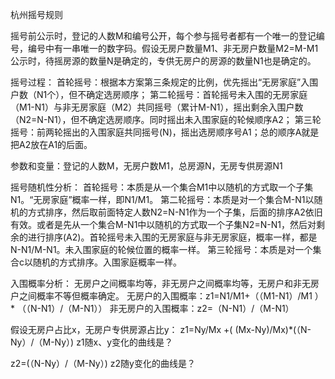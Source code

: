杭州摇号规则

摇号前公示时，登记的人数M和编号公开，每个参与摇号者都有一个唯一的登记编号，编号中有一串唯一的数字码。假设无房户数量M1、非无房户数量M2=M-M1
公示时，待摇房源的数量N是确定的，专供无房户的房源的数量N1也是确定的。

摇号过程：
首轮摇号：根据本方案第三条规定的比例，优先摇出“无房家庭”入围户数（N1个），但不确定选房顺序；
第二轮摇号：首轮摇号未入围的无房家庭（M1-N1）与非无房家庭（M2）共同摇号（累计M-N1），摇出剩余入围户数（N2=N-N1），但不确定选房顺序。同时摇出未入围家庭的轮候顺序A2；
第三轮摇号：前两轮摇出的入围家庭共同摇号(N)，摇出选房顺序号A1；总的顺序A就是把A2放在A1的后面。


参数和变量：登记的人数M，无房户数M1，总房源N，无房专供房源N1

摇号随机性分析：
首轮摇号：本质是从一个集合M1中以随机的方式取一个子集N1。“无房家庭”概率一样，即N1/M1。
第二轮摇号：本质是对一个集合M-N1以随机的方式排序，然后取前面特定人数N2=N-N1作为一个子集，后面的排序A2依旧有效。或者是先从一个集合M-N1中以随机的方式取一个子集N2=N-N1，然后对剩余的进行排序(A2)。首轮摇号未入围的无房家庭与非无房家庭，概率一样，都是N-N1/M-N1。未入围家庭的轮候位置的概率一样。
第三轮摇号：本质是对一个集合c以随机的方式排序。入围家庭概率一样。

入围概率分析：
无房户之间概率均等，非无房户之间概率均等，无房户和非无房户之间概率不等但概率确定。
无房户的入围概率：z1=N1/M1+（（M1-N1）/M1 ）* （（N-N1）/（M-N1））
非无房户的入围概率：z2=（N-N1）/（M-N1）

假设无房户占比x，无房户专供房源占比y：
z1=Ny/Mx +( (Mx-Ny)/Mx)*(（N-Ny）/（M-Ny）)
z1随x、y变化的曲线是？

z2=(（N-Ny）/（M-Ny）)
z2随y变化的曲线是？

